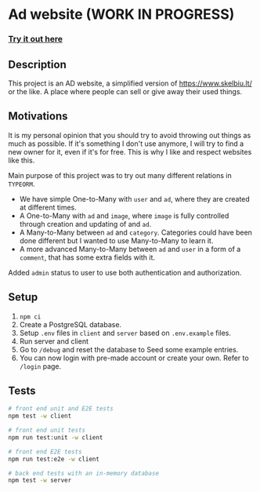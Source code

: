 # Ad website (WORK IN PROGRESS)

### [Try it out here](https://ads.2qcrpf08feqps.eu-central-1.cs.amazonlightsail.com/)

## Description

This project is an AD website, a simplified version of https://www.skelbiu.lt/ or the like. A place where people can sell or give away their used things.

## Motivations

It is my personal opinion that you should try to avoid throwing out things as much as possible. If it's something I don't use anymore, I will try to find a new owner for it, even if it's for free. This is why I like and respect websites like this.

Main purpose of this project was to try out many different relations in `TYPEORM`.

- We have simple One-to-Many with `user` and `ad`, where they are created at different times.
- A One-to-Many with `ad` and `image`, where `image` is fully controlled through creation and updating of and `ad`.
- A Many-to-Many between `ad` and `category`. Categories could have been done different but I wanted to use Many-to-Many to learn it.
- A more advanced Many-to-Many between `ad` and `user` in a form of a `comment`, that has some extra fields with it.

Added `admin` status to user to use both authentication and authorization.

## Setup

1. `npm ci`
2. Create a PostgreSQL database.
3. Setup `.env` files in `client` and `server` based on `.env.example` files.
4. Run server and client
5. Go to `/debug` and reset the database to Seed some example entries.
6. You can now login with pre-made account or create your own. Refer to `/login` page.

## Tests

```bash
# front end unit and E2E tests
npm test -w client

# front end unit tests
npm run test:unit -w client

# front end E2E tests
npm run test:e2e -w client

# back end tests with an in-memory database
npm test -w server
```

